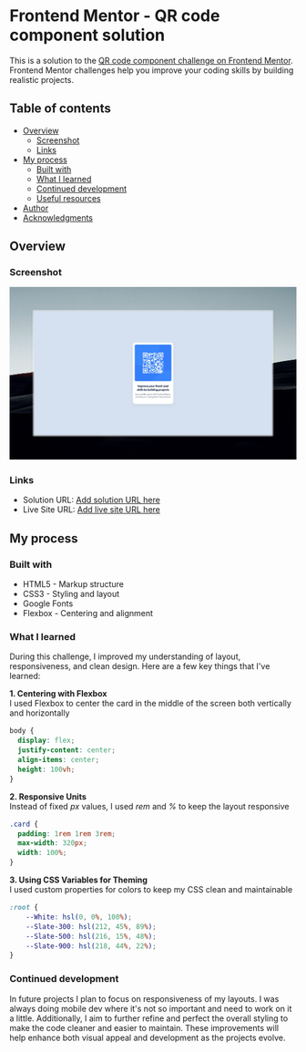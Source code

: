 # Frontend Mentor - QR code component solution

This is a solution to the [QR code component challenge on Frontend Mentor](https://www.frontendmentor.io/challenges/qr-code-component-iux_sIO_H). Frontend Mentor challenges help you improve your coding skills by building realistic projects. 

## Table of contents

- [Overview](#overview)
  - [Screenshot](#screenshot)
  - [Links](#links)
- [My process](#my-process)
  - [Built with](#built-with)
  - [What I learned](#what-i-learned)
  - [Continued development](#continued-development)
  - [Useful resources](#useful-resources)
- [Author](#author)
- [Acknowledgments](#acknowledgments)

## Overview

### Screenshot

![](./img.png)

### Links

- Solution URL: [Add solution URL here](https://your-solution-url.com)
- Live Site URL: [Add live site URL here](https://your-live-site-url.com)

## My process

### Built with

- HTML5 - Markup structure
- CSS3 - Styling and layout
- Google Fonts
- Flexbox - Centering and alignment

### What I learned

During this challenge, I improved my understanding of layout, responsiveness, and clean design. Here are a few key things that I've learned:

**1. Centering with Flexbox**  
I used Flexbox to center the card in the middle of the screen both vertically and horizontally
```css
body {
  display: flex;
  justify-content: center;
  align-items: center;
  height: 100vh;
}
```
**2. Responsive Units**  
Instead of fixed *px* values, I used *rem* and *%* to keep the layout responsive
```css
.card {
  padding: 1rem 1rem 3rem;
  max-width: 320px;
  width: 100%;
}
```
**3. Using CSS Variables for Theming**  
I used custom properties for colors to keep my CSS clean and maintainable
```css
:root {
    --White: hsl(0, 0%, 100%);
    --Slate-300: hsl(212, 45%, 89%);
    --Slate-500: hsl(216, 15%, 48%);
    --Slate-900: hsl(218, 44%, 22%);
}
```

### Continued development

In future projects I plan to focus on responsiveness of my layouts. I was always doing mobile dev where it's not so important and need to work on it a little. Additionally, I aim to further refine and perfect the overall styling to make the code cleaner and easier to maintain. These improvements will help enhance both visual appeal and development as the projects evolve.
